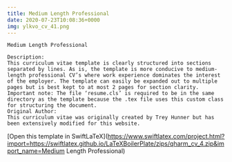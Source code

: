```yaml
---
title: Medium Length Professional
date: 2020-07-23T10:08:36+0000
img: ylkvo_cv_41.png
---
```

```
Medium Length Professional

Description:
This curriculum vitae template is clearly structured into sections separated by lines. As is, the template is more conducive to medium-length professional CV’s where work experience dominates the interest of the employer. The template can easily be expanded out to multiple pages but is best kept to at most 2 pages for section clarity.
Important note: The file ‘resume.cls’ is required to be in the same directory as the template because the .tex file uses this custom class for structuring the document.
Original Author:
This curriculum vitae was originally created by Trey Hunner but has been extensively modified for this website.
```
[Open this template in SwiftLaTeX](https://www.swiftlatex.com/project.html?import=https://swiftlatex.github.io/LaTeXBoilerPlate/zips/qharm_cv_4.zip&import_name=Medium Length Professional)
